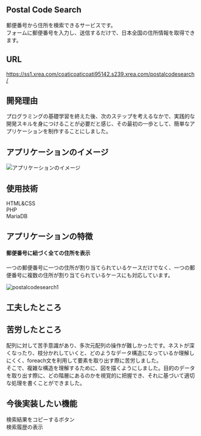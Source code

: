 ## Postal Code Search
郵便番号から住所を検索できるサービスです。  
フォームに郵便番号を入力し、送信するだけで、日本全国の住所情報を取得できます。

## URL
https://ss1.xrea.com/coaticoaticoati95142.s239.xrea.com/postalcodesearch/

## 開発理由
プログラミングの基礎学習を終えた後、次のステップを考えるなかで、実践的な開発スキルを身につけることが必要だと感じ、その最初の一歩として、簡単なアプリケーションを制作することにしました。

## アプリケーションのイメージ
![アプリケーションのイメージ](https://github.com/coaticoaticoati/PostalCodeSearch/assets/150308090/8a5b04b9-7474-458e-9d10-8a011b0e7b77)
## 使用技術
HTML&CSS  
PHP  
MariaDB

## アプリケーションの特徴
#### 郵便番号に紐づく全ての住所を表示
一つの郵便番号に一つの住所が割り当てられているケースだけでなく、一つの郵便番号に複数の住所が割り当てられているケースにも対応しています。 

![postalcodesearch1](https://github.com/coaticoaticoati/PostalCodeSearch/assets/150308090/d7f506e1-b45a-45ec-b879-63c78d0bb53d)

## 工夫したところ


## 苦労したところ
配列に対して苦手意識があり、多次元配列の操作が難しかったです。ネストが深くなったり、枝分かれしていくと、どのようなデータ構造になっているか理解しにくく、foreach文を利用して要素を取り出す際に苦労しました。  
そこで、複雑な構造を理解するために、図を描くようにしました。目的のデータを取り出す際に、どの階層にあるのかを視覚的に把握でき、それに基づいて適切な処理を書くことができました。

## 今後実装したい機能
検索結果をコピーするボタン  
検索履歴の表示
